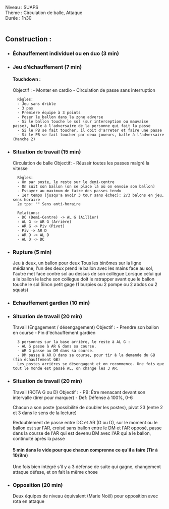 Niveau : SUAPS <br>
Thème : Circulation de balle, Attaque <br>
Durée : 1h30 <br>
<br>

## Construction :
- ### Échauffement individuel ou en duo (3 min)

- ### Jeu d’échauffement (7 min)
	#### Touchdown :
	Objectif :
		- Monter en cardio
		- Circulation de passe sans interruption
	<br>

		Règles: 
		- Jeu sans drible
		- 3 pas
		- Première équipe à 3 points
		- Poser le ballon dans la zone adverse
		- Si le ballon touche le sol (sur interception ou mauvaise passe), balle à l'adversaire de la personne qui fait la passe
		- Si le PB se fait toucher, il doit d'arreter et faire une passe
		- Si le PB se fait toucher par deux joueurs, balle à l'adversaire (Manche 2)

- ### Situation de travail (15 min)
	Circulation de balle
	Objectif:
		- Réussir toutes les passes malgré la vitesse
	<br>

		Règles: 
		- Un par poste, le reste sur le demi-centre
		- On suit son ballon (on se place là où on envoie son ballon)
		- Essayer au maximum de faire des passes tendu
		- 1er temps (jusqu'a avoir 3 tour sans échec): 2/3 balons en jeu, sens horaire
		2e tps: "" Sens anti-horaire

		Relations:
		- DC (Demi-Centre) -> AL G (Aillier)
		- AL G -> AR G (Arrière)
		- AR G -> Piv (Pivot)
		- Piv -> AR D
		- AR D -> AL D
		- AL D -> DC

- ### Rupture (5 min)
	Jeu à deux, un ballon pour deux
	Tous les binômes sur la ligne médianne, l'un des deux prend le ballon avec les mains face au sol, l'autre met face contre sol au dessus de son collègue
	Lorsque celui qui a le ballon le lache son collègue doit le ratrapper avant que le ballon touche le sol 
	Sinon petit gage (1 burpies ou 2 pompe ou 2 abdos ou 2 squats)

- ### Echauffement gardien (10 min)

- ### Situation de travail (20 min)
	Travail (Engagement / désengagement)
	Objectif :
		- Prendre son ballon en course
		- Fin d'échauffement gardien
	<br>

		3 personnes sur la base arrière, le reste à AL G :
		- AL G passe à AR G dans sa course.
		- AR G passe au DM dans sa course.
		- DM passe à AR D dans sa course, pour tir à la demande du GB (fin échauffement GB)
		Les postes arrières se désengagent et on recommence. Une fois que tout le monde est passé AL, on change les 3 AR.


- ### Situation de travail (20 min)
	Travail (ROTA G ou D)
	Objectif :
		- PB: Être menacant devant son intervalle (tirer pour marquer)
		- Def: Défense à 100%, 0-6
	<br> 

	Chacun a son poste (possibilité de doubler les postes), pivot 23 (entre 2 et 3 dans le sens de la lecture)
	<br>
	
	Redoublement de passe entre DC et AR (G ou D), sur le moment ou le ballon est sur l'AR, croisé sans ballon entre le DM et l'AR opposé, passe dans la course de l'AR qui est devenu DM avec l'AR qui a le ballon, continuité après la passe
	
	#### 5 min dans le vide pour que chacun comprenne ce qu'il a faire (Tir à 10/9m)

	Une fois bien intégré s'il y a 3 défense de suite qui gagne, changement attaque défese, et on fait la même chose

- ### Opposition (20 min)
	Deux équipes de niveau équivalent (Marie Noël) pour opposition avec rota en attaque

